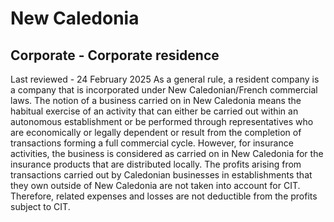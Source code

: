 # New Caledonia
## Corporate - Corporate residence
Last reviewed - 24 February 2025
As a general rule, a resident company is a company that is incorporated under New Caledonian/French commercial laws.
The notion of a business carried on in New Caledonia means the habitual exercise of an activity that can either be carried out within an autonomous establishment or be performed through representatives who are economically or legally dependent or result from the completion of transactions forming a full commercial cycle.
However, for insurance activities, the business is considered as carried on in New Caledonia for the insurance products that are distributed locally.
The profits arising from transactions carried out by Caledonian businesses in establishments that they own outside of New Caledonia are not taken into account for CIT. Therefore, related expenses and losses are not deductible from the profits subject to CIT.
